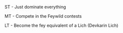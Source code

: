 ST - Just dominate everything

MT - Compete in the Feywild contests

LT - Become the fey equivalent of a Lich (Devkarin Lich)